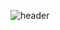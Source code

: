 ![header](https://capsule-render.vercel.app/api?type=slice&color=auto&height=300&section=header&text=Jieun%20Jeong&fontSize=90)
